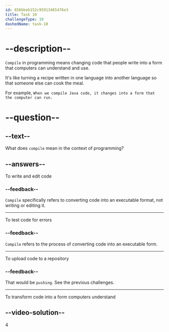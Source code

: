 ```yaml
---
id: 656bbeb152c95913465476e3
title: Task 10
challengeType: 19
dashedName: task-10
---
```


# --description--

`Compile` in programming means changing code that people write into a form that computers can understand and use. 

It's like turning a recipe written in one language into another language so that someone else can cook the meal. 

For example, `When we compile Java code, it changes into a form that the computer can run.`

# --question--

## --text--

What does `compile` mean in the context of programming?

## --answers--

To write and edit code

### --feedback--

`Compile` specifically refers to converting code into an executable format, not writing or editing it.

---

To test code for errors

### --feedback--

`Compile` refers to the process of converting code into an executable form.

---

To upload code to a repository

### --feedback--

That would be `pushing`. See the previous challenges.

---

To transform code into a form computers understand

## --video-solution--

4

